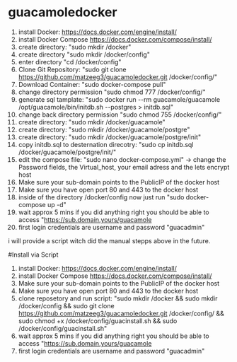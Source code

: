 # guacamoledocker  
1. install Docker: https://docs.docker.com/engine/install/  
2. install Docker Compose https://docs.docker.com/compose/install/  
3. create directory: "sudo mkdir /docker"  
4. create directory "sudo mkdir /docker/config"  
5. enter directory "cd /docker/config"  
6. Clone Git Repository: "sudo git clone https://github.com/matzeeg3/guacamoledocker.git /docker/config/"  
7. Download Container: "sudo docker-compose pull"  
8. change directory permission "sudo chmod 777 /docker/config/"  
9. generate sql tamplate: "sudo docker run --rm guacamole/guacamole /opt/guacamole/bin/initdb.sh --postgres > initdb.sql" 
10. change back directory permission "sudo chmod 755 /docker/config/"   
11. create directory: "sudo mkdir /docker/guacamole"  
12. create directory: "sudo mkdir /docker/guacamole/postgre"  
13. create directory: "sudo mkdir /docker/guacamole/postgre/init"  
14. copy initdb.sql to desternation direcotry: "sudo cp initdb.sql /docker/guacamole/postgre/init/"
15. edit the compose file: "sudo nano docker-compose.yml" -> change the Password fields, the Virtual_host, your email adress and the lets encrypt host  
16. Make sure your sub-domain points to the PublicIP of the docker host  
17. Make sure you have open port 80 and 443 to the docker host  
18. inside of the directory /docker/config now just run "sudo docker-compose up -d"  
19. wait approx 5 mins if you did anything right you should be able to access "https://sub.domain.yours/guacamole  
20. first login credentials are username and password "guacadmin"  
  
  
i will provide a script witch did the manual stepps above in the future.    
  
#Install via Script
1. install Docker: https://docs.docker.com/engine/install/  
2. install Docker Compose https://docs.docker.com/compose/install/  
3. Make sure your sub-domain points to the PublicIP of the docker host  
4. Make sure you have open port 80 and 443 to the docker host  
5. clone reposetory and run script: "sudo mkdir /docker && sudo mkdir /docker/config && sudo git clone https://github.com/matzeeg3/guacamoledocker.git /docker/config/ && sudo chmod +x /docker/config/guacinstall.sh && sudo /docker/config/guacinstall.sh"  
6. wait approx 5 mins if you did anything right you should be able to access "https://sub.domain.yours/guacamole  
7. first login credentials are username and password "guacadmin"  
